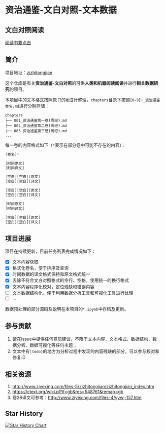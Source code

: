 # 资治通鉴-文白对照-文本数据

## 文白对照阅读
[阅读书籍点击](https://jy0284.github.io/zizhitongjian/)

## 简介
项目地址：[zizhitongjian](https://github.com/JY0284/zizhitongjian)

这个仓库是有关**资治通鉴-文白对照**的可供**人类和机器阅读阅读**并进行**相关数据研究**的项目。

本项目中的文本格式按照原书的`卷`进行整理，`chapters`目录下按照`[0-9]+_资治通鉴卷名.md`进行分别存储：

```shell
chapters
├── 001_资治通鉴第一卷(周纪).md
├── 002_资治通鉴第二卷(周纪).md
├── 003_资治通鉴第三卷(周纪).md
...
```

每一卷的内容格式如下（`*`表示在部分卷中可能不存在的内容）：

```python
[卷名]*

[时间原文]
[时间译文]

[空白][空白][原文]
[空白][空白][译文]

[空白][空白][原文]
[空白][空白][译文]

[时间原文]
[时间译文]

[空白][空白][原文]
[空白][空白][译文]
```

## 项目进展

项目在持续更新，目前任务列表完成情况如下：
- [x] 文本内容获取
- [x] 格式化卷名，便于排序及查询
- [x] 时间数据的译文格式保持和原文格式统一
- [x] 去除不符合文白对照格式的空行、空格，使用统一的换行格式
- [x] 文本内容程序化校对，定位残缺和错误内容
- [ ] 文本数据结构化，便于利用数据分析工具和可视化工具进行处理
- [ ] ...

数据预处理的部分源码及说明在本项目的`*.ipynb`中存档及更新。

## 参与贡献

1. 请在issue中提供任何意见建议，不限于文本内容、文本格式、数据结构、数据分析、数据可视化等任何主题；
2. 文本中有`[todo]`的地方为分析过程中发现的内容残缺的部分，可以参与校对和修复:D

## 相关资源
1. http://www.ziyexing.com/files-5/zizhitongjian/zizhitongjian_index.htm
2. https://ctext.org/wiki.pl?if=gb&res=548761&remap=gb
3. 卷28译文可参考：http://www.ziyexing.com/files-4/yywj-157.htm


## Star History

[![Star History Chart](https://api.star-history.com/svg?repos=JY0284/zizhitongjian&type=Date)](https://star-history.com/#JY0284/zizhitongjian&Date)
